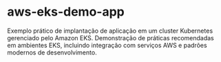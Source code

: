 # aws-eks-demo-app
Exemplo prático de implantação de aplicação em um cluster Kubernetes gerenciado pelo Amazon EKS. Demonstração de práticas recomendadas em ambientes EKS, incluindo integração com serviços AWS e padrões modernos de desenvolvimento.
